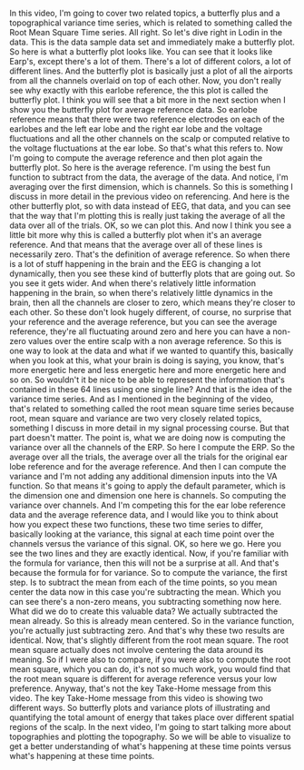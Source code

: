  In this video, I'm going to cover two related topics, a butterfly plus and a topographical variance time series, which is related to something called the Root Mean Square Time series. All right. So let's dive right in Lodin in the data. This is the data sample data set and immediately make a butterfly plot. So here is what a butterfly plot looks like. You can see that it looks like Earp's, except there's a lot of them. There's a lot of different colors, a lot of different lines. And the butterfly plot is basically just a plot of all the airports from all the channels overlaid on top of each other. Now, you don't really see why exactly with this earlobe reference, the this plot is called the butterfly plot. I think you will see that a bit more in the next section when I show you the butterfly plot for average reference data. So earlobe reference means that there were two reference electrodes on each of the earlobes and the left ear lobe and the right ear lobe and the voltage fluctuations and all the other channels on the scalp or computed relative to the voltage fluctuations at the ear lobe. So that's what this refers to. Now I'm going to compute the average reference and then plot again the butterfly plot. So here is the average reference. I'm using the best fun function to subtract from the data, the average of the data. And notice, I'm averaging over the first dimension, which is channels. So this is something I discuss in more detail in the previous video on referencing. And here is the other butterfly plot, so with data instead of EEG, that data, and you can see that the way that I'm plotting this is really just taking the average of all the data over all of the trials. OK, so we can plot this. And now I think you see a little bit more why this is called a butterfly plot when it's an average reference. And that means that the average over all of these lines is necessarily zero. That's the definition of average reference. So when there is a lot of stuff happening in the brain and the EEG is changing a lot dynamically, then you see these kind of butterfly plots that are going out. So you see it gets wider. And when there's relatively little information happening in the brain, so when there's relatively little dynamics in the brain, then all the channels are closer to zero, which means they're closer to each other. So these don't look hugely different, of course, no surprise that your reference and the average reference, but you can see the average reference, they're all fluctuating around zero and here you can have a non-zero values over the entire scalp with a non average reference. So this is one way to look at the data and what if we wanted to quantify this, basically when you look at this, what your brain is doing is saying, you know, that's more energetic here and less energetic here and more energetic here and so on. So wouldn't it be nice to be able to represent the information that's contained in these 64 lines using one single line? And that is the idea of the variance time series. And as I mentioned in the beginning of the video, that's related to something called the root mean square time series because root, mean square and variance are two very closely related topics, something I discuss in more detail in my signal processing course. But that part doesn't matter. The point is, what we are doing now is computing the variance over all the channels of the ERP. So here I compute the ERP. So the average over all the trials, the average over all the trials for the original ear lobe reference and for the average reference. And then I can compute the variance and I'm not adding any additional dimension inputs into the VA function. So that means it's going to apply the default parameter, which is the dimension one and dimension one here is channels. So computing the variance over channels. And I'm competing this for the ear lobe reference data and the average reference data, and I would like you to think about how you expect these two functions, these two time series to differ, basically looking at the variance, this signal at each time point over the channels versus the variance of this signal. OK, so here we go. Here you see the two lines and they are exactly identical. Now, if you're familiar with the formula for variance, then this will not be a surprise at all. And that's because the formula for for variance. So to compute the variance, the first step. Is to subtract the mean from each of the time points, so you mean center the data now in this case you're subtracting the mean. Which you can see there's a non-zero means, you subtracting something now here. What did we do to create this valuable data? We actually subtracted the mean already. So this is already mean centered. So in the variance function, you're actually just subtracting zero. And that's why these two results are identical. Now, that's slightly different from the root mean square. The root mean square actually does not involve centering the data around its meaning. So if I were also to compare, if you were also to compute the root mean square, which you can do, it's not so much work, you would find that the root mean square is different for average reference versus your low preference. Anyway, that's not the key Take-Home message from this video. The key Take-Home message from this video is showing two different ways. So butterfly plots and variance plots of illustrating and quantifying the total amount of energy that takes place over different spatial regions of the scalp. In the next video, I'm going to start talking more about topographies and plotting the topography. So we will be able to visualize to get a better understanding of what's happening at these time points versus what's happening at these time points.